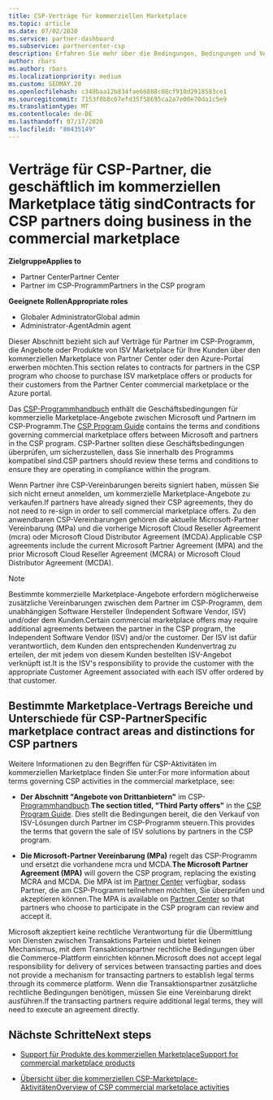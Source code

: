 ```yaml
---
title: CSP-Verträge für kommerziellen Marketplace
ms.topic: article
ms.date: 07/02/2020
ms.service: partner-dashboard
ms.subservice: partnercenter-csp
description: Erfahren Sie mehr über die Bedingungen, Bedingungen und Verträge für Abonnements von ISV-Produkten von Drittanbietern, die von CSP-Partnern im kommerziellen Marketplace erworben wurden.
author: rbars
ms.author: rbars
ms.localizationpriority: medium
ms.custom: SEOMAY.20
ms.openlocfilehash: c340baa12b834fae66888c08cf910d2918583ce1
ms.sourcegitcommit: 7153f0b8c67efd35f58695ca2a7e00e70da1c5e9
ms.translationtype: MT
ms.contentlocale: de-DE
ms.lasthandoff: 07/17/2020
ms.locfileid: "86435149"
---
```

# <a name="contracts-for-csp-partners-doing-business-in-the-commercial-marketplace"></a><span data-ttu-id="06536-103">Verträge für CSP-Partner, die geschäftlich im kommerziellen Marketplace tätig sind</span><span class="sxs-lookup"><span data-stu-id="06536-103">Contracts for CSP partners doing business in the commercial marketplace</span></span>

<span data-ttu-id="06536-104">**Zielgruppe**</span><span class="sxs-lookup"><span data-stu-id="06536-104">**Applies to**</span></span>

- <span data-ttu-id="06536-105">Partner Center</span><span class="sxs-lookup"><span data-stu-id="06536-105">Partner Center</span></span>
- <span data-ttu-id="06536-106">Partner im CSP-Programm</span><span class="sxs-lookup"><span data-stu-id="06536-106">Partners in the CSP program</span></span>

<span data-ttu-id="06536-107">**Geeignete Rollen**</span><span class="sxs-lookup"><span data-stu-id="06536-107">**Appropriate roles**</span></span>

- <span data-ttu-id="06536-108">Globaler Administrator</span><span class="sxs-lookup"><span data-stu-id="06536-108">Global admin</span></span>
- <span data-ttu-id="06536-109">Administrator-Agent</span><span class="sxs-lookup"><span data-stu-id="06536-109">Admin agent</span></span>

<span data-ttu-id="06536-110">Dieser Abschnitt bezieht sich auf Verträge für Partner im CSP-Programm, die Angebote oder Produkte von ISV Marketplace für Ihre Kunden über den kommerziellen Marketplace von Partner Center oder den Azure-Portal erwerben möchten.</span><span class="sxs-lookup"><span data-stu-id="06536-110">This section relates to contracts for partners in the CSP program who choose to purchase ISV marketplace offers or products for their customers from the Partner Center commercial marketplace or the Azure portal.</span></span>

<span data-ttu-id="06536-111">Das [CSP-Programmhandbuch](https://go.microsoft.com/fwlink/p/?LinkId=617100) enthält die Geschäftsbedingungen für kommerzielle Marketplace-Angebote zwischen Microsoft und Partnern im CSP-Programm.</span><span class="sxs-lookup"><span data-stu-id="06536-111">The [CSP Program Guide](https://go.microsoft.com/fwlink/p/?LinkId=617100) contains the terms and conditions governing commercial marketplace offers between Microsoft and partners in the CSP program.</span></span> <span data-ttu-id="06536-112">CSP-Partner sollten diese Geschäftsbedingungen überprüfen, um sicherzustellen, dass Sie innerhalb des Programms kompatibel sind.</span><span class="sxs-lookup"><span data-stu-id="06536-112">CSP partners should review these terms and conditions to ensure they are operating in compliance within the program.</span></span>  

<span data-ttu-id="06536-113">Wenn Partner ihre CSP-Vereinbarungen bereits signiert haben, müssen Sie sich nicht erneut anmelden, um kommerzielle Marketplace-Angebote zu verkaufen.</span><span class="sxs-lookup"><span data-stu-id="06536-113">If partners have already signed their CSP agreements, they do not need to re-sign in order to sell commercial marketplace offers.</span></span> <span data-ttu-id="06536-114">Zu den anwendbaren CSP-Vereinbarungen gehören die aktuelle Microsoft-Partner Vereinbarung (MPa) und die vorherige Microsoft Cloud Reseller Agreement (mcra) oder Microsoft Cloud Distributor Agreement (MCDA).</span><span class="sxs-lookup"><span data-stu-id="06536-114">Applicable CSP agreements include the current Microsoft Partner Agreement (MPA) and the prior Microsoft Cloud Reseller Agreement (MCRA) or Microsoft Cloud Distributor Agreement (MCDA).</span></span>

>[!NOTE]
> <span data-ttu-id="06536-115">Bestimmte kommerzielle Marketplace-Angebote erfordern möglicherweise zusätzliche Vereinbarungen zwischen dem Partner im CSP-Programm, dem unabhängigen Software Hersteller (Independent Software Vendor, ISV) und/oder dem Kunden.</span><span class="sxs-lookup"><span data-stu-id="06536-115">Certain commercial marketplace offers may require additional agreements between the partner in the CSP program, the Independent Software Vendor (ISV) and/or the customer.</span></span> <span data-ttu-id="06536-116">Der ISV ist dafür verantwortlich, dem Kunden den entsprechenden Kundenvertrag zu erteilen, der mit jedem von diesem Kunden bestellten ISV-Angebot verknüpft ist.</span><span class="sxs-lookup"><span data-stu-id="06536-116">It is the ISV's responsibility to provide the customer with the appropriate Customer Agreement associated with each ISV offer ordered by that customer.</span></span>

## <a name="specific-marketplace-contract-areas-and-distinctions-for-csp-partners"></a><span data-ttu-id="06536-117">Bestimmte Marketplace-Vertrags Bereiche und Unterschiede für CSP-Partner</span><span class="sxs-lookup"><span data-stu-id="06536-117">Specific marketplace contract areas and distinctions for CSP partners</span></span>

<span data-ttu-id="06536-118">Weitere Informationen zu den Begriffen für CSP-Aktivitäten im kommerziellen Marketplace finden Sie unter:</span><span class="sxs-lookup"><span data-stu-id="06536-118">For more information about terms governing CSP activities in the commercial marketplace, see:</span></span>

- <span data-ttu-id="06536-119">**Der Abschnitt "Angebote von Drittanbietern"** im CSP- [Programmhandbuch](https://go.microsoft.com/fwlink/p/?LinkId=617100).</span><span class="sxs-lookup"><span data-stu-id="06536-119">**The section titled, "Third Party offers"** in the [CSP Program Guide](https://go.microsoft.com/fwlink/p/?LinkId=617100).</span></span> <span data-ttu-id="06536-120">Dies stellt die Bedingungen bereit, die den Verkauf von ISV-Lösungen durch Partner im CSP-Programm steuern.</span><span class="sxs-lookup"><span data-stu-id="06536-120">This provides the terms that govern the sale of ISV solutions by partners in the CSP program.</span></span>

- <span data-ttu-id="06536-121">**Die Microsoft-Partner Vereinbarung (MPa)** regelt das CSP-Programm und ersetzt die vorhandene mcra und MCDA.</span><span class="sxs-lookup"><span data-stu-id="06536-121">**The Microsoft Partner Agreement (MPA)** will govern the CSP program, replacing the existing MCRA and MCDA.</span></span> <span data-ttu-id="06536-122">Die MPA ist im [Partner Center](https://partner.microsoft.com/pcv/dashboard/overview) verfügbar, sodass Partner, die am CSP-Programm teilnehmen möchten, Sie überprüfen und akzeptieren können.</span><span class="sxs-lookup"><span data-stu-id="06536-122">The MPA is available on [Partner Center](https://partner.microsoft.com/pcv/dashboard/overview) so that partners who choose to participate in the CSP program can review and accept it.</span></span>
  
<span data-ttu-id="06536-123">Microsoft akzeptiert keine rechtliche Verantwortung für die Übermittlung von Diensten zwischen Transaktions Parteien und bietet keinen Mechanismus, mit dem Transaktionspartner rechtliche Bedingungen über die Commerce-Plattform einrichten können.</span><span class="sxs-lookup"><span data-stu-id="06536-123">Microsoft does not accept legal responsibility for delivery of services between transacting parties and does not provide a mechanism for transacting partners to establish legal terms through its commerce platform.</span></span> <span data-ttu-id="06536-124">Wenn die Transaktionspartner zusätzliche rechtliche Bedingungen benötigen, müssen Sie eine Vereinbarung direkt ausführen.</span><span class="sxs-lookup"><span data-stu-id="06536-124">If the transacting partners require additional legal terms, they will need to execute an agreement directly.</span></span>

## <a name="next-steps"></a><span data-ttu-id="06536-125">Nächste Schritte</span><span class="sxs-lookup"><span data-stu-id="06536-125">Next steps</span></span>

- [<span data-ttu-id="06536-126">Support für Produkte des kommerziellen Marketplace</span><span class="sxs-lookup"><span data-stu-id="06536-126">Support for commercial marketplace products</span></span>](csp-commercial-marketplace-support.md)

- [<span data-ttu-id="06536-127">Übersicht über die kommerziellen CSP-Marketplace-Aktivitäten</span><span class="sxs-lookup"><span data-stu-id="06536-127">Overview of CSP commercial marketplace activities</span></span>](csp-commercial-marketplace-overview.md)

